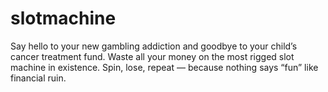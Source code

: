 # slotmachine
Say hello to your new gambling addiction and goodbye to your child’s cancer treatment fund. Waste all your money on the most rigged slot machine in existence. Spin, lose, repeat — because nothing says “fun” like financial ruin.
